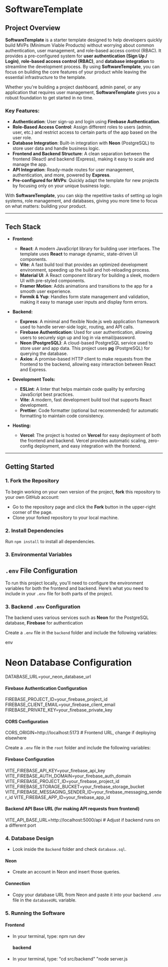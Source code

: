 # SoftwareTemplate

## Project Overview

**SoftwareTemplate** is a starter template designed to help developers quickly build MVPs (Minimum Viable Products) without worrying about common authentication, user management, and role-based access control (RBAC). It provides a pre-configured system for **user authentication (Sign Up / Login)**, **role-based access control (RBAC)**, and **database integration** to streamline the development process. By using **SoftwareTemplate**, you can focus on building the core features of your product while leaving the essential infrastructure to the template.

Whether you're building a project dashboard, admin panel, or any application that requires user management, **SoftwareTemplate** gives you a robust foundation to get started in no time.

### Key Features:
- **Authentication**: User sign-up and login using **Firebase Authentication**.
- **Role-Based Access Control**: Assign different roles to users (admin, user, etc.) and restrict access to certain parts of the app based on the user role.
- **Database Integration**: Built-in integration with **Neon** (PostgreSQL) to store user data and handle business logic.
- **Frontend and Backend Structure**: A clean separation between the frontend (React) and backend (Express), making it easy to scale and manage the app.
- **API Integration**: Ready-made routes for user management, authentication, and more, powered by **Express**.
- **Pre-configured for MVPs**: Quickly adapt the template for new projects by focusing only on your unique business logic.

With **SoftwareTemplate**, you can skip the repetitive tasks of setting up login systems, role management, and databases, giving you more time to focus on what matters: building your product.

---

## Tech Stack

- **Frontend:**
  - **React**: A modern JavaScript library for building user interfaces. The template uses **React** to manage dynamic, state-driven UI components.
  - **Vite**: A fast build tool that provides an optimized development environment, speeding up the build and hot-reloading process.
  - **Material UI**: A React component library for building a sleek, modern UI with pre-styled components.
  - **Framer Motion**: Adds animations and transitions to the app for a smooth user experience.
  - **Formik & Yup**: Handles form state management and validation, making it easy to manage user inputs and display form errors.
  
- **Backend:**
  - **Express**: A minimal and flexible Node.js web application framework used to handle server-side logic, routing, and API calls.
  - **Firebase Authentication**: Used for user authentication, allowing users to securely sign up and log in via email/password.
  - **Neon (PostgreSQL)**: A cloud-based PostgreSQL service used to store user and app data. This project uses **pg** (PostgreSQL) for querying the database.
  - **Axios**: A promise-based HTTP client to make requests from the frontend to the backend, allowing easy interaction between React and Express.

- **Development Tools:**
  - **ESLint**: A linter that helps maintain code quality by enforcing JavaScript best practices.
  - **Vite**: A modern, fast development build tool that supports React development.
  - **Prettier**: Code formatter (optional but recommended) for automatic formatting to maintain code consistency.

- **Hosting:**
  - **Vercel**: The project is hosted on **Vercel** for easy deployment of both the frontend and backend. Vercel provides automatic scaling, zero-config deployment, and easy integration with the frontend.

---

## Getting Started

### 1. Fork the Repository
To begin working on your own version of the project, **fork** this repository to your own GitHub account:
- Go to the repository page and click the **Fork** button in the upper-right corner of the page.
- Clone your forked repository to your local machine.

### 2. Install Dependencies
Run `npm install` to install all dependencies.

### 3. Environmental Variables
## `.env` File Configuration

To run this project locally, you'll need to configure the environment variables for both the frontend and backend. Here’s what you need to include in your `.env` file for both parts of the project.

### 3. Backend `.env` Configuration

The backend uses various services such as **Neon** for the PostgreSQL database, **Firebase** for authentication

Create a `.env` file in the `backend` folder and include the following variables:

env
# Neon Database Configuration
DATABASE_URL=your_neon_database_url

#### Firebase Authentication Configuration
FIREBASE_PROJECT_ID=your_firebase_project_id
FIREBASE_CLIENT_EMAIL=your_firebase_client_email
FIREBASE_PRIVATE_KEY=your_firebase_private_key

#### CORS Configuration
CORS_ORIGIN=http://localhost:5173 # Frontend URL, change if deploying elsewhere

Create a `.env` file in the `root` folder and include the following variables:

#### Firebase Configuration
VITE_FIREBASE_API_KEY=your_firebase_api_key
VITE_FIREBASE_AUTH_DOMAIN=your_firebase_auth_domain
VITE_FIREBASE_PROJECT_ID=your_firebase_project_id
VITE_FIREBASE_STORAGE_BUCKET=your_firebase_storage_bucket
VITE_FIREBASE_MESSAGING_SENDER_ID=your_firebase_messaging_sender_id
VITE_FIREBASE_APP_ID=your_firebase_app_id

#### Backend API Base URL (for making API requests from frontend)
VITE_API_BASE_URL=http://localhost:5000/api # Adjust if backend runs on a different port

### 4. Database Design

- Look inside the `Backend` folder and check `database.sql`.
  
#### Neon
- Create an account in Neon and insert those queries.

#### Connection
- Copy your database URL from Neon and paste it into your backend `.env` file in the `databaseURL` variable.

### 5. Running the Software

#### Frontend
- In your terminal, type:
  npm run dev

  #### backend
- In your terminal, type:
  "cd src/backend"
  "node server.js
